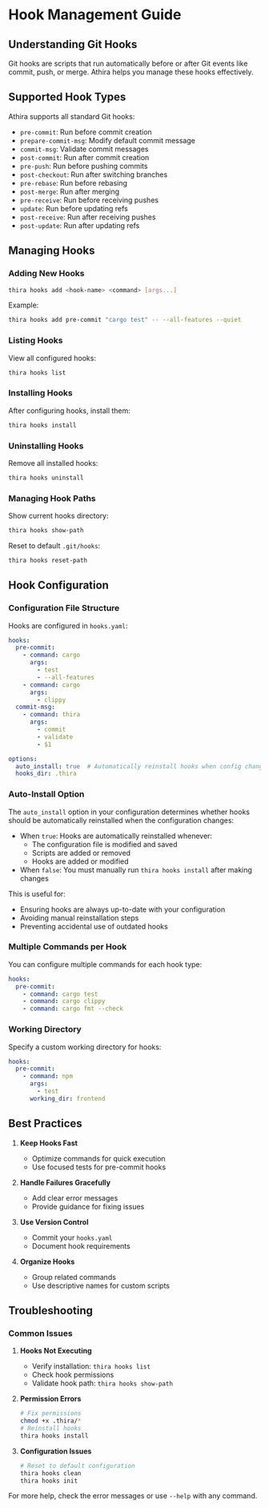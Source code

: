 # Hook Management Guide

## Understanding Git Hooks

Git hooks are scripts that run automatically before or after Git events like commit, push, or merge. Athira helps you manage these hooks effectively.

## Supported Hook Types

Athira supports all standard Git hooks:

- `pre-commit`: Run before commit creation
- `prepare-commit-msg`: Modify default commit message
- `commit-msg`: Validate commit messages
- `post-commit`: Run after commit creation
- `pre-push`: Run before pushing commits
- `post-checkout`: Run after switching branches
- `pre-rebase`: Run before rebasing
- `post-merge`: Run after merging
- `pre-receive`: Run before receiving pushes
- `update`: Run before updating refs
- `post-receive`: Run after receiving pushes
- `post-update`: Run after updating refs

## Managing Hooks

### Adding New Hooks

```sh
thira hooks add <hook-name> <command> [args...]
```

Example:
```sh
thira hooks add pre-commit "cargo test" -- --all-features --quiet
```

### Listing Hooks

View all configured hooks:
```sh
thira hooks list
```

### Installing Hooks

After configuring hooks, install them:
```sh
thira hooks install
```

### Uninstalling Hooks

Remove all installed hooks:
```sh
thira hooks uninstall
```

### Managing Hook Paths

Show current hooks directory:
```sh
thira hooks show-path
```

Reset to default `.git/hooks`:
```sh
thira hooks reset-path
```

## Hook Configuration

### Configuration File Structure

Hooks are configured in `hooks.yaml`:

```yaml
hooks:
  pre-commit:
    - command: cargo
      args:
        - test
        - --all-features
    - command: cargo
      args:
        - clippy
  commit-msg:
    - command: thira
      args:
        - commit
        - validate
        - $1

options:
  auto_install: true  # Automatically reinstall hooks when config changes
  hooks_dir: .thira
```

### Auto-Install Option

The `auto_install` option in your configuration determines whether hooks should be automatically reinstalled when the configuration changes:

- When `true`: Hooks are automatically reinstalled whenever:
  - The configuration file is modified and saved
  - Scripts are added or removed
  - Hooks are added or modified
- When `false`: You must manually run `thira hooks install` after making changes

This is useful for:
- Ensuring hooks are always up-to-date with your configuration
- Avoiding manual reinstallation steps
- Preventing accidental use of outdated hooks

### Multiple Commands per Hook

You can configure multiple commands for each hook type:

```yaml
hooks:
  pre-commit:
    - command: cargo test
    - command: cargo clippy
    - command: cargo fmt --check
```

### Working Directory

Specify a custom working directory for hooks:

```yaml
hooks:
  pre-commit:
    - command: npm
      args:
        - test
      working_dir: frontend
```

## Best Practices

1. **Keep Hooks Fast**
   - Optimize commands for quick execution
   - Use focused tests for pre-commit hooks

2. **Handle Failures Gracefully**
   - Add clear error messages
   - Provide guidance for fixing issues

3. **Use Version Control**
   - Commit your `hooks.yaml`
   - Document hook requirements

4. **Organize Hooks**
   - Group related commands
   - Use descriptive names for custom scripts

## Troubleshooting

### Common Issues

1. **Hooks Not Executing**
   - Verify installation: `thira hooks list`
   - Check hook permissions
   - Validate hook path: `thira hooks show-path`

2. **Permission Errors**
   ```sh
   # Fix permissions
   chmod +x .thira/*
   # Reinstall hooks
   thira hooks install
   ```

3. **Configuration Issues**
   ```sh
   # Reset to default configuration
   thira hooks clean
   thira hooks init
   ```

For more help, check the error messages or use `--help` with any command.
